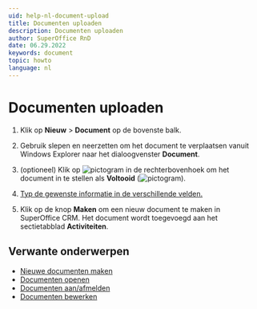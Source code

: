 ```yaml
---
uid: help-nl-document-upload
title: Documenten uploaden
description: Documenten uploaden
author: SuperOffice RnD
date: 06.29.2022
keywords: document
topic: howto
language: nl
---
```


# Documenten uploaden

1. Klik op **Nieuw** > **Document** op de bovenste balk.

2. Gebruik slepen en neerzetten om het document te verplaatsen vanuit Windows Explorer naar het dialoogvenster **Document**.

3. (optioneel) Klik op ![pictogram][img1] in de rechterbovenhoek om het document in te stellen als **Voltooid** (![pictogram][img2]).

4. [Typ de gewenste informatie in de verschillende velden.][1]

5. Klik op de knop **Maken** om een nieuw document te maken in SuperOffice CRM. Het document wordt toegevoegd aan het sectietabblad **Activiteiten**.

## Verwante onderwerpen

* [Nieuwe documenten maken][2]
* [Documenten openen][3]
* [Documenten aan/afmelden][5]
* [Documenten bewerken][4]

<!-- Referenced links -->
[1]: screen/index.md
[2]: create.md
[3]: open.md
[4]: edit.md
[5]: lock.md

<!-- Referenced images -->
[img1]: ../../../media/icons/followup-not-completed-small.png
[img2]: ../../../media/icons/followup-completed-small.png
